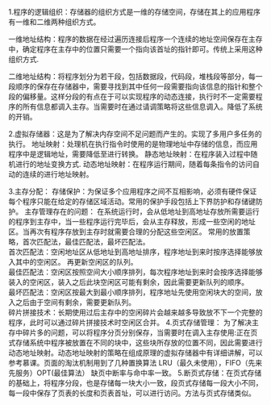  1.程序的逻辑组织：存储器的组织方式是一维的存储空间，存储在其上的应用程序有一维和二维两种组织方式。

一维地址结构：程序的数据在经过遍历连接后程序一个连续的地址空间保存在主存中，确定程序在主存中的位置只需要一个指向该首址的指针即可。传统上采用这种组织方式.

二维地址结构：将程序划分为若干段，包括数据段，代码段，堆栈段等部分，每一段顺序的保存在存储器中，需要寻找到其中任何一段需要指向该信息的指针和整个段的偏移量。这样分段的有点在于可以实现程序的动态连接，执行时不一定需要程序的所有信息都调入主存。当需要时在通过请调策略将这些信息调入。降低了系统的开销。

2.虚拟存储器：这是为了解决内存空间不足问题而产生的。实现了多用户多任务的执行。  地址映射：处理机在执行指令时使用的是物理地址中存储的信息，而应用程序中是逻辑地址，需要降低至进行转换。   静态地址映射：在程序装入过程中随机进行的地址变换方式.     动态地址映射：在程序运行期间，随着每条指令的访问自动的连续的进行地址映射。

3.主存分配：  存储保护：为保证多个应用程序之间不互相影响，必须有硬件保证每个程序只能在给定的存储区域活动。常用的保护手段包括上下界防护和存储键防护。    主存管理存在的问题： 在系统运行时，会从低地址到高地址存放所需要运行的程序到主存中，当一些程序运行完毕后，会从主存释放，形成一些空闲的地址区。当再次有程序存放到主存时就需要合理的分配这些空闲区。 常用的放置策略，首次匹配法，最佳匹配法，最坏匹配法。     
  首次匹配法：空闲地址区从低地址到高地址排序，程序地址到来时按序选择能够放入其中的空闲区。 再更新空闲区的队列。                           
  最佳匹配法：空闲区按照空间大小顺序排列，每次程序地址到来时会按序选择能够装入的空闲区，装入之后此块空闲区可能有剩余，因此需要更新队列的顺序。     
  最坏匹配法：空闲区按最大到最小顺序排列，程序地址先使用空闲块大的空间，放入之后由于空间有剩余，需要更新队列。   
  碎片拼接技术：长期使用过后主存中的空闲碎片会越来越多导致放不下一个完整的程序，此时可以通过碎片拼接技术时空闲区合并。
4.页式存储管理：  为了解决主存中碎片多的问题，可以将程序分页分别保存，当需要时在调入主存使用:正在页式存储系统中程序被放置在不同的块中，这些块所存放的位置不同，因此需要进行动态地址映射。动态地址映射的策略在组成原理的虚拟存储器中有详细讲解，可以参考慕课。页面的淘汰机制用到了几种置换算法  LRU（最久未使用），FIFO（先来先服务）OPT(最佳算法）  缺页中断率与命中率一致。
5.断页式存储：在页式存储的基础上，将程序分段，也是存储每一块大小一致，段页式存储每一段大小不同，每一段中保存了页表的长度和页表首址，可以进行访问。方法与页式存储类似。
